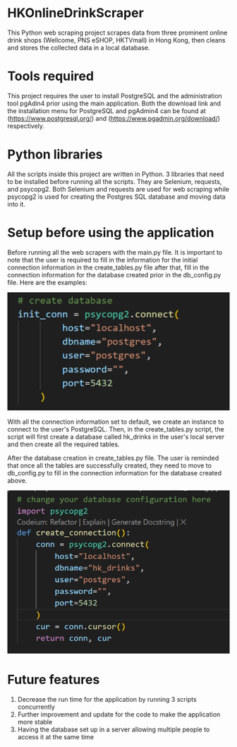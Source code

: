 # HKOnlineDrinkScraper
This Python web scraping project scrapes data from three prominent online drink shops (Wellcome, PNS eSHOP, HKTVmall) in Hong Kong, then cleans and stores the collected data in a local database.

# Tools required
This project requires the user to install PostgreSQL and the administration tool pgAdin4 prior using the main application. Both the download link and the installation menu for PostgreSQL and pgAdmin4 can be found at (https://www.postgresql.org/) and (https://www.pgadmin.org/download/) respectively.

# Python libraries
All the scripts inside this project are written in Python. 3 libraries that need to be installed before running all the scripts. They are Selenium, requests, and psycopg2. Both Selenium and requests are used for web scraping while psycopg2 is used for creating the Postgres SQL database and moving data into it.

# Setup before using the application
Before running all the web scrapers with the  main.py file. It is important to note that the user is required to fill in the information for the initial connection information in the create_tables.py file after that, fill in the connection information for the database created prior in the db_config.py file. 
Here are the examples:

<img src="inital_connection_for_database.png">

With all the connection information set to default, we create an instance to connect to the user's PostgreSQL. Then, in the create_tables.py script, the script will first create a database called hk_drinks in the user's local server and then create all the required tables.

After the database creation in create_tables.py file. The user is reminded that once all the tables are successfully created, they need to move to db_config.py to fill in the connection information for the database created above.

<img src="database_connection.png">

# Future features
1. Decrease the run time for the application by running 3 scripts concurrently
2. Further improvement and update for the code to make the application more stable
3. Having the database set up in a server allowing multiple people to access it at the same time    
